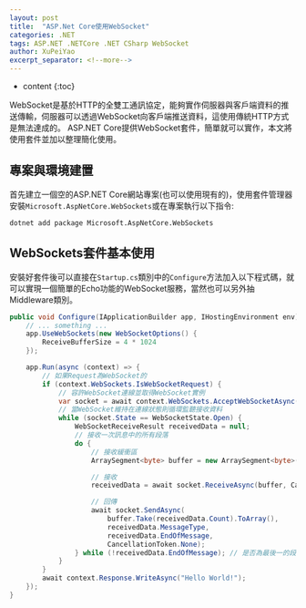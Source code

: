 ```yaml
---
layout: post
title:  "ASP.Net Core使用WebSocket"
categories: .NET
tags: ASP.NET .NETCore .NET CSharp WebSocket
author: XuPeiYao
excerpt_separator: <!--more-->
---
```


- content
{:toc}

WebSocket是基於HTTP的全雙工通訊協定，能夠實作伺服器與客戶端資料的推送傳輸，伺服器可以透過WebSocket向客戶端推送資料，這使用傳統HTTP方式是無法達成的。
ASP.NET Core提供WebSocket套件，簡單就可以實作，本文將使用套件並加以整理簡化使用。

<!--more-->

## 專案與環境建置

首先建立一個空的ASP.NET Core網站專案(也可以使用現有的)，使用套件管理器安裝`Microsoft.AspNetCore.WebSockets`或在專案執行以下指令:

```shell
dotnet add package Microsoft.AspNetCore.WebSockets
```

## WebSockets套件基本使用

安裝好套件後可以直接在`Startup.cs`類別中的`Configure`方法加入以下程式碼，就可以實現一個簡單的Echo功能的WebSocket服務，當然也可以另外抽Middleware類別。

```csharp
public void Configure(IApplicationBuilder app, IHostingEnvironment env) {
    // ... something ...
    app.UseWebSockets(new WebSocketOptions() {
        ReceiveBufferSize = 4 * 1024
    });

    app.Run(async (context) => {
        // 如果Request為WebSocket的
        if (context.WebSockets.IsWebSocketRequest) {
            // 容許WebSocket連線並取得WebSocket實例
            var socket = await context.WebSockets.AcceptWebSocketAsync();   
            // 當WebSocket維持在連線狀態則循環監聽接收資料
            while (socket.State == WebSocketState.Open) {
                WebSocketReceiveResult receivedData = null; 
                // 接收一次訊息中的所有段落
                do {
                    // 接收緩衝區
                    ArraySegment<byte> buffer = new ArraySegment<byte>(new byte[4 * 1024]);

                    // 接收
                    receivedData = await socket.ReceiveAsync(buffer, CancellationToken.None);  

                    // 回傳
                    await socket.SendAsync(
                        buffer.Take(receivedData.Count).ToArray(),
                        receivedData.MessageType,
                        receivedData.EndOfMessage,
                        CancellationToken.None);
                } while (!receivedData.EndOfMessage); // 是否為最後一的段落
            }
        }
        await context.Response.WriteAsync("Hello World!");
    });
}
```